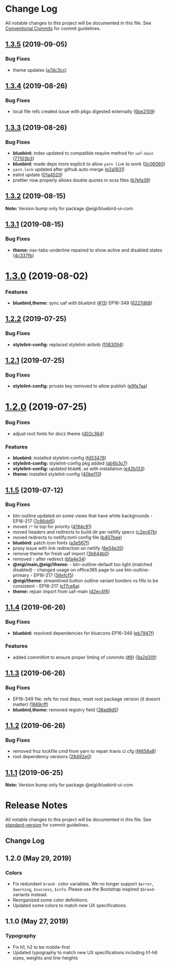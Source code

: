 # Change Log

All notable changes to this project will be documented in this file.
See [Conventional Commits](https://conventionalcommits.org) for commit guidelines.

## [1.3.5](https://github.com/enduranceinternational/bluebird/compare/v1.3.4...v1.3.5) (2019-09-05)


### Bug Fixes

* theme updates ([a7dc3cc](https://github.com/enduranceinternational/bluebird/commit/a7dc3cc))





## [1.3.4](https://github.com/enduranceinternational/bluebird/compare/v1.3.3...v1.3.4) (2019-08-26)


### Bug Fixes

* local file refs created issue with pkgs digested externally ([6be2109](https://github.com/enduranceinternational/bluebird/commit/6be2109))





## [1.3.3](https://github.com/enduranceinternational/bluebird/compare/v1.3.2...v1.3.3) (2019-08-26)


### Bug Fixes

* **bluebird:** index updated to compatible require method for `uaf-main` ([77103b3](https://github.com/enduranceinternational/bluebird/commit/77103b3))
* **bluebird:** made deps more explicit to allow `yarn link` to work ([0c06060](https://github.com/enduranceinternational/bluebird/commit/0c06060))
* `yarn.lock` updated after github auto-merge ([e2a1931](https://github.com/enduranceinternational/bluebird/commit/e2a1931))
* eslint update ([01a4520](https://github.com/enduranceinternational/bluebird/commit/01a4520))
* prettier now properly allows double quotes in scss files ([b7efa39](https://github.com/enduranceinternational/bluebird/commit/b7efa39))





## [1.3.2](https://github.com/enduranceinternational/bluebird/compare/v1.3.1...v1.3.2) (2019-08-15)

**Note:** Version bump only for package @eigi/bluebird-ui-com





## [1.3.1](https://github.com/enduranceinternational/bluebird/compare/v1.3.0...v1.3.1) (2019-08-15)


### Bug Fixes

* **theme:** nav-tabs-underline repaired to show active and disabled states ([4c337fb](https://github.com/enduranceinternational/bluebird/commit/4c337fb))





# [1.3.0](https://github.com/enduranceinternational/bluebird/compare/v1.2.2...v1.3.0) (2019-08-02)


### Features

* **bluebird,theme:** sync uaf with bluebird ([#13](https://github.com/enduranceinternational/bluebird/issues/13)) EP16-349 ([6227d68](https://github.com/enduranceinternational/bluebird/commit/6227d68))





## [1.2.2](https://github.com/enduranceinternational/bluebird/compare/v1.2.1...v1.2.2) (2019-07-25)


### Bug Fixes

* **stylelint-config:** replaced stylelint-airbnb ([f083094](https://github.com/enduranceinternational/bluebird/commit/f083094))





## [1.2.1](https://github.com/enduranceinternational/bluebird/compare/v1.2.0...v1.2.1) (2019-07-25)


### Bug Fixes

* **stylelint-config:** private key removed to allow publish ([e9fe7aa](https://github.com/enduranceinternational/bluebird/commit/e9fe7aa))





# [1.2.0](https://github.com/enduranceinternational/bluebird/compare/v1.1.5...v1.2.0) (2019-07-25)


### Bug Fixes

* adjust root fonts for docz theme ([d02c364](https://github.com/enduranceinternational/bluebird/commit/d02c364))


### Features

* **bluebird:** installed stylelint-config ([fd53478](https://github.com/enduranceinternational/bluebird/commit/fd53478))
* **stylelint-config:** stylelint-config pkg added ([ab6b3c7](https://github.com/enduranceinternational/bluebird/commit/ab6b3c7))
* **stylelint-config:** updated `README.md` with installation ([e42b133](https://github.com/enduranceinternational/bluebird/commit/e42b133))
* **theme:** installed stylelint-config ([40be113](https://github.com/enduranceinternational/bluebird/commit/40be113))





## [1.1.5](https://github.com/enduranceinternational/bluebird/compare/v1.1.4...v1.1.5) (2019-07-12)


### Bug Fixes

* btn-outline updated on some views that have white backgrounds - EP16-217 ([7c86dd5](https://github.com/enduranceinternational/bluebird/commit/7c86dd5))
* moved `/*` to top for priority ([4194c91](https://github.com/enduranceinternational/bluebird/commit/4194c91))
* moved headers and redirects to build dir per netlify specs ([c2ec67b](https://github.com/enduranceinternational/bluebird/commit/c2ec67b))
* moved redirects to netlify.toml config file ([b407bee](https://github.com/enduranceinternational/bluebird/commit/b407bee))
* **bluebird:** patch icon fonts ([a3e567f](https://github.com/enduranceinternational/bluebird/commit/a3e567f))
* proxy issue with link redirection on netlify ([8e54e35](https://github.com/enduranceinternational/bluebird/commit/8e54e35))
* remove theme for fresh uaf import ([3b644b0](https://github.com/enduranceinternational/bluebird/commit/3b644b0))
* removed `!` after redirect ([bfa4e34](https://github.com/enduranceinternational/bluebird/commit/bfa4e34))
* **@eigi/main,@eigi/theme:** - btn-outline-default too light (matched disabled) - changed usage on office365 page to use btn-outline-primary - EP16-217 ([56efcf5](https://github.com/enduranceinternational/bluebird/commit/56efcf5))
* **@eigi/theme:** streamlined button outline variant borders vs fills to be consistent - EP16-217 ([cf7ce6a](https://github.com/enduranceinternational/bluebird/commit/cf7ce6a))
* **theme:** repair import from uaf-main ([d2ec4f6](https://github.com/enduranceinternational/bluebird/commit/d2ec4f6))





## [1.1.4](https://github.com/enduranceinternational/bluebird/compare/v1.1.3...v1.1.4) (2019-06-26)


### Bug Fixes

* **bluebird:** resolved dependencies for bluecons EP16-349 ([eb7947f](https://github.com/enduranceinternational/bluebird/commit/eb7947f))


### Features

* added commitlint to ensure proper linting of commits ([#9](https://github.com/enduranceinternational/bluebird/issues/9)) ([9a2d30f](https://github.com/enduranceinternational/bluebird/commit/9a2d30f))





## [1.1.3](https://github.com/enduranceinternational/bluebird/compare/v1.1.2...v1.1.3) (2019-06-26)


### Bug Fixes

* EP16-349 file: refs for root deps, reset root package version (it doesnt matter) ([1669cff](https://github.com/enduranceinternational/bluebird/commit/1669cff))
* **bluebird,theme:** removed registry field ([38ad8d5](https://github.com/enduranceinternational/bluebird/commit/38ad8d5))





## [1.1.2](https://github.com/enduranceinternational/bluebird/compare/v1.1.0...v1.1.2) (2019-06-26)


### Bug Fixes

* removed froz lockfile cmd from yarn to repair travis ci cfg ([f4658a8](https://github.com/enduranceinternational/bluebird/commit/f4658a8))
* root dependency versions ([28492e0](https://github.com/enduranceinternational/bluebird/commit/28492e0))





## [1.1.1](https://github.com/enduranceinternational/bluebird/compare/v1.1.0...v1.1.1) (2019-06-25)

**Note:** Version bump only for package @eigi/bluebird-ui-com





# Release Notes

All notable changes to this project will be documented in this file. See [standard-version](https://github.com/conventional-changelog/standard-version) for commit guidelines.

## Change Log

## 1.2.0 (May 29, 2019)

### Colors

- Fix redundant `brand-` color variables. We no longer support `$error`, `$warning`, `$success`, `$info`. Please use the Bootstrap inspired `$brand-` variants instead.
- Reorganized some color definitions.
- Updated some colors to match new UX specifications.

## 1.1.0 (May 27, 2019)

### Typography

- Fix h1, h2 to be mobile-first
- Updated typography to match new UX specifications including h1-h6 sizes, weights and line-heights
